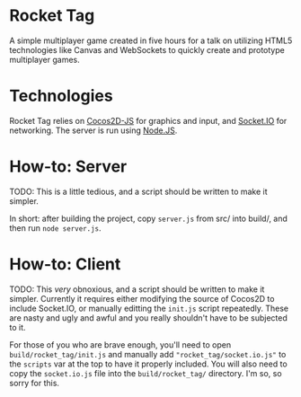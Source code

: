 Rocket Tag
===========
A simple multiplayer game created in five hours for a talk on utilizing HTML5 technologies like Canvas and WebSockets to quickly create and prototype multiplayer games.

Technologies
=============
Rocket Tag relies on [Cocos2D-JS](https://github.com/RyanWilliams/cocos2d-javascript) for graphics and input, and [Socket.IO](http://socket.io/) for networking. The server is run using [Node.JS](http://nodejs.org/).

How-to: Server
===============
TODO: This is a little tedious, and a script should be written to make it simpler.

In short: after building the project, copy `server.js` from src/ into build/, and then run `node server.js`.

How-to: Client
===============
TODO: This _very_ obnoxious, and a script should be written to make it simpler. Currently it requires either modifying the source of Cocos2D to include Socket.IO, or manually editting the `init.js` script repeatedly. These are nasty and ugly and awful and you really shouldn't have to be subjected to it.

For those of you who are brave enough, you'll need to open `build/rocket_tag/init.js` and manually add `"rocket_tag/socket.io.js"` to the `scripts` var at the top to have it properly included. You will also need to copy the `socket.io.js` file into the `build/rocket_tag/` directory. I'm so, so sorry for this.

